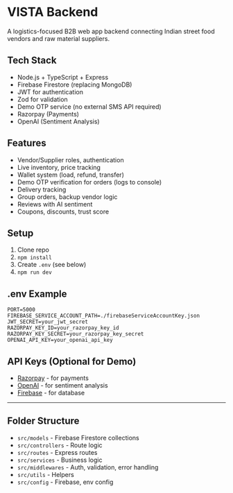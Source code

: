 # VISTA Backend

A logistics-focused B2B web app backend connecting Indian street food vendors and raw material suppliers.

## Tech Stack
- Node.js + TypeScript + Express
- Firebase Firestore (replacing MongoDB)
- JWT for authentication
- Zod for validation
- Demo OTP service (no external SMS API required)
- Razorpay (Payments)
- OpenAI (Sentiment Analysis)

## Features
- Vendor/Supplier roles, authentication
- Live inventory, price tracking
- Wallet system (load, refund, transfer)
- Demo OTP verification for orders (logs to console)
- Delivery tracking
- Group orders, backup vendor logic
- Reviews with AI sentiment
- Coupons, discounts, trust score

## Setup
1. Clone repo
2. `npm install`
3. Create `.env` (see below)
4. `npm run dev`

## .env Example
```
PORT=5000
FIREBASE_SERVICE_ACCOUNT_PATH=./firebaseServiceAccountKey.json
JWT_SECRET=your_jwt_secret
RAZORPAY_KEY_ID=your_razorpay_key_id
RAZORPAY_KEY_SECRET=your_razorpay_key_secret
OPENAI_API_KEY=your_openai_api_key
```

## API Keys (Optional for Demo)
- [Razorpay](https://razorpay.com/signup) - for payments
- [OpenAI](https://platform.openai.com/signup) - for sentiment analysis
- [Firebase](https://console.firebase.google.com/) - for database

---

## Folder Structure
- `src/models` - Firebase Firestore collections
- `src/controllers` - Route logic
- `src/routes` - Express routes
- `src/services` - Business logic
- `src/middlewares` - Auth, validation, error handling
- `src/utils` - Helpers
- `src/config` - Firebase, env config 